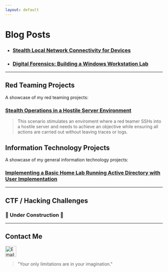```yaml
---
layout: default
---
```


# Blog Posts
*   ### [Stealth Local Network Connectivity for Devices](blogposts/NetHardwareObfuscation.md)
*   ### [Digital Forensics: Building a Windows Workstation Lab](blogposts/WindowsForensicsLab.md)

* * *

## Red Teaming Projects

A showcase of my red teaming projects:
### [Stealth Operations in a Hostile Server Environment](redteam-projects/StealthOps1.md)  
> This scenario stimulates an enviroment where a red teamer SSHs into a hostile server and needs to achieve an objective while ensuring all actions are carried out without leaving traces or logs.

## Information Technology Projects

A showcase of my general information technology projects:

### [Implementing a Basic Home Lab Running Active Directory with User Implementation](https://github.com/melv618/BasicADImplementation)  

* * *

## CTF / Hacking Challenges
### 🚧 Under Construction 🚧

* * *

## Contact Me

<a href="mailto:melvin.estrada@tutamail.com">
    <img src="https://www.freepnglogos.com/uploads/email-logo-png-30.png" alt="Email Icon" style="width: 35px; height: auto;">
</a>

> "Your only limitations are in your imagination."
